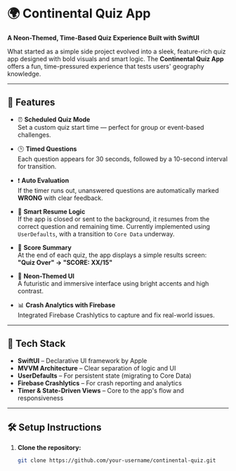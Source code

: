 # 🌍 Continental Quiz App

**A Neon-Themed, Time-Based Quiz Experience Built with SwiftUI**

What started as a simple side project evolved into a sleek, feature-rich quiz app designed with bold visuals and smart logic. The **Continental Quiz App** offers a fun, time-pressured experience that tests users' geography knowledge.

---

## 🚀 Features

- ⏰ **Scheduled Quiz Mode**  
  Set a custom quiz start time — perfect for group or event-based challenges.

- 🕒 **Timed Questions**  
  Each question appears for 30 seconds, followed by a 10-second interval for transition.

- ❗ **Auto Evaluation**  
  If the timer runs out, unanswered questions are automatically marked **WRONG** with clear feedback.

- 🔄 **Smart Resume Logic**  
  If the app is closed or sent to the background, it resumes from the correct question and remaining time. Currently implemented using `UserDefaults`, with a transition to `Core Data` underway.

- 🧾 **Score Summary**  
  At the end of each quiz, the app displays a simple results screen:  
  **"Quiz Over" → "SCORE: XX/15"**

- 🎨 **Neon-Themed UI**  
  A futuristic and immersive interface using bright accents and high contrast.

- 📊 **Crash Analytics with Firebase**  
  Integrated Firebase Crashlytics to capture and fix real-world issues.

---

## 🧰 Tech Stack

- **SwiftUI** – Declarative UI framework by Apple  
- **MVVM Architecture** – Clear separation of logic and UI  
- **UserDefaults** – For persistent state (migrating to Core Data)  
- **Firebase Crashlytics** – For crash reporting and analytics  
- **Timer & State-Driven Views** – Core to the app's flow and responsiveness  

---

## 🛠 Setup Instructions

1. **Clone the repository:**
   ```bash
   git clone https://github.com/your-username/continental-quiz.git
